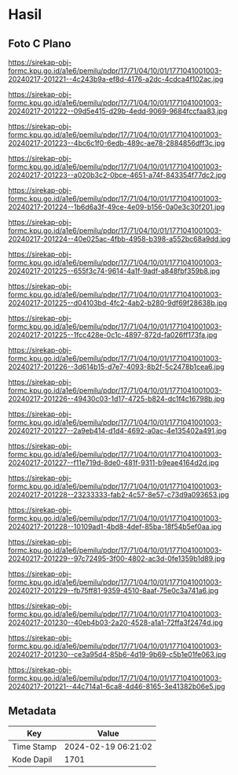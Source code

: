 # Hasil

## Foto C Plano

https://sirekap-obj-formc.kpu.go.id/a1e6/pemilu/pdpr/17/71/04/10/01/1771041001003-20240217-201221--4c243b9a-ef8d-4176-a2dc-4cdca4f102ac.jpg

https://sirekap-obj-formc.kpu.go.id/a1e6/pemilu/pdpr/17/71/04/10/01/1771041001003-20240217-201222--09d5e415-d29b-4edd-9069-9684fccfaa83.jpg

https://sirekap-obj-formc.kpu.go.id/a1e6/pemilu/pdpr/17/71/04/10/01/1771041001003-20240217-201223--4bc6c1f0-6edb-489c-ae78-2884856dff3c.jpg

https://sirekap-obj-formc.kpu.go.id/a1e6/pemilu/pdpr/17/71/04/10/01/1771041001003-20240217-201223--a020b3c2-0bce-4651-a74f-843354f77dc2.jpg

https://sirekap-obj-formc.kpu.go.id/a1e6/pemilu/pdpr/17/71/04/10/01/1771041001003-20240217-201224--1b6d6a3f-49ce-4e09-b156-0a0e3c30f201.jpg

https://sirekap-obj-formc.kpu.go.id/a1e6/pemilu/pdpr/17/71/04/10/01/1771041001003-20240217-201224--40e025ac-4fbb-4958-b398-a552bc68a9dd.jpg

https://sirekap-obj-formc.kpu.go.id/a1e6/pemilu/pdpr/17/71/04/10/01/1771041001003-20240217-201225--655f3c74-9614-4a1f-9adf-a848fbf359b8.jpg

https://sirekap-obj-formc.kpu.go.id/a1e6/pemilu/pdpr/17/71/04/10/01/1771041001003-20240217-201225--d04103bd-4fc2-4ab2-b280-9df69f28638b.jpg

https://sirekap-obj-formc.kpu.go.id/a1e6/pemilu/pdpr/17/71/04/10/01/1771041001003-20240217-201225--1fcc428e-0c1c-4897-872d-fa026ff173fa.jpg

https://sirekap-obj-formc.kpu.go.id/a1e6/pemilu/pdpr/17/71/04/10/01/1771041001003-20240217-201226--3d614b15-d7e7-4093-8b2f-5c2478b1cea6.jpg

https://sirekap-obj-formc.kpu.go.id/a1e6/pemilu/pdpr/17/71/04/10/01/1771041001003-20240217-201226--49430c03-1d17-4725-b824-dc1f4c16798b.jpg

https://sirekap-obj-formc.kpu.go.id/a1e6/pemilu/pdpr/17/71/04/10/01/1771041001003-20240217-201227--2a9eb414-d1d4-4692-a0ac-4e135402a491.jpg

https://sirekap-obj-formc.kpu.go.id/a1e6/pemilu/pdpr/17/71/04/10/01/1771041001003-20240217-201227--f11e719d-8de0-481f-9311-b9eae4164d2d.jpg

https://sirekap-obj-formc.kpu.go.id/a1e6/pemilu/pdpr/17/71/04/10/01/1771041001003-20240217-201228--23233333-fab2-4c57-8e57-c73d9a093653.jpg

https://sirekap-obj-formc.kpu.go.id/a1e6/pemilu/pdpr/17/71/04/10/01/1771041001003-20240217-201228--10109ad1-4bd8-4def-85ba-18f54b5ef0aa.jpg

https://sirekap-obj-formc.kpu.go.id/a1e6/pemilu/pdpr/17/71/04/10/01/1771041001003-20240217-201229--97c72495-3f00-4802-ac3d-0fe1359b1d89.jpg

https://sirekap-obj-formc.kpu.go.id/a1e6/pemilu/pdpr/17/71/04/10/01/1771041001003-20240217-201229--fb75ff81-9359-4510-8aaf-75e0c3a741a6.jpg

https://sirekap-obj-formc.kpu.go.id/a1e6/pemilu/pdpr/17/71/04/10/01/1771041001003-20240217-201230--40eb4b03-2a20-4528-a1a1-72ffa3f2474d.jpg

https://sirekap-obj-formc.kpu.go.id/a1e6/pemilu/pdpr/17/71/04/10/01/1771041001003-20240217-201230--ce3a95d4-85b6-4d19-9b69-c5b1e01fe063.jpg

https://sirekap-obj-formc.kpu.go.id/a1e6/pemilu/pdpr/17/71/04/10/01/1771041001003-20240217-201221--44c714a1-6ca8-4d46-8165-3e41382b06e5.jpg


## Metadata

| Key        | Value               |
| ---------- | ------------------- |
| Time Stamp | 2024-02-19 06:21:02 |
| Kode Dapil | 1701                |




